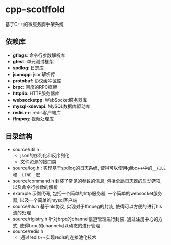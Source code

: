 # cpp-scotffold

基于C++的微服务脚手架系统

## 依赖库

- **gflags**: 命令行参数解析库
- **gtest**: 单元测试框架
- **spdlog**: 日志库
- **jsoncpp**: json解析库
- **protobuf**: 协议缓冲区库
- **brpc**: 百度的RPC框架
- **httplib**: HTTP服务器库
- **websocketpp**: WebSocket服务器库
- **mysql-xdevapi**: MySQL数据库驱动库
- **redis++**: redis客户端库
- **ffmpeg**: 视频处理库



## 目录结构 

- source/util.h : 
    - json的序列化和反序列化
    - 文件资源的接口类
- source/log.h : 
    实现基于spdlog的日志系统, 使得可以使用glibc++中的`__FILE`和`__LINE__`宏
- source/command.h
    封装了常见的参数的信息, 包括全局日志器的启动选项, 以及命令行参数的解析
- example
    示例代码, 包括一个简单的http服务器, 一个简单的websocket服务器, 以及一个简单的mysql客户端
- source/hls.h
    基于hls协议, 实现对于ffmpeg的封装, 使得可以方便的进行hls流的处理
- source/rigistry.h
    针对brpc的channel信道管理进行封装, 通过注册中心的方式, 使得brpc的channel可以动态的进行管理
- source/redis.h
    - 通过redis++实现redis的连接池化技术
